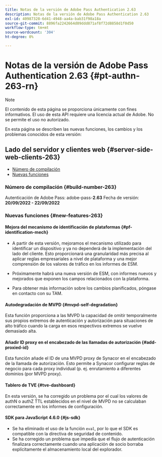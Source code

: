 ```yaml
---
title: Notas de la versión de Adobe Pass Authentication 2.63
description: Notas de la versión de Adobe Pass Authentication 2.63
exl-id: 40987328-6d41-4948-aa4a-bab31f98a18a
source-git-commit: 8896fa2242664d09ddd871af8f72d8858d1f0d50
workflow-type: tm+mt
source-wordcount: '304'
ht-degree: 0%

---
```


# Notas de la versión de Adobe Pass Authentication 2.63 {#pt-authn-263-rn}

>[!NOTE]
>
>El contenido de esta página se proporciona únicamente con fines informativos. El uso de esta API requiere una licencia actual de Adobe. No se permite el uso no autorizado.

En esta página se describen las nuevas funciones, los cambios y los problemas conocidos de esta versión:

## Lado del servidor y clientes web {#server-side-web-clients-263}

* [Número de compilación](#build-number)
* [Nuevas funciones](#new-features)

### Número de compilación {#build-number-263}

Autenticación de Adobe Pass: adobe-pass-**2.63**
Fecha de versión: **20/09/2022 - 22/09/2022**

### Nuevas funciones {#new-features-263}

#### Mejora del mecanismo de identificación de plataformas {#pf-identification-mech}

* A partir de esta versión, mejoramos el mecanismo utilizado para identificar un dispositivo y ya no dependerá de la implementación del lado del cliente. Esto proporcionará una granularidad más precisa al aplicar reglas empresariales a nivel de plataforma y una mejor comprensión de los valores de tráfico en los informes de ESM.

* Próximamente habrá una nueva versión de ESM, con informes nuevos y mejorados que exponen los campos relacionados con la plataforma.

* Para obtener más información sobre los cambios planificados, póngase en contacto con su TAM.

#### Autodegradación de MVPD {#mvpd-self-degradation}

Esta función proporciona a las MVPD la capacidad de omitir temporalmente sus propios extremos de autenticación y autorización para situaciones de alto tráfico cuando la carga en esos respectivos extremos se vuelve demasiado alta.


#### Añadir ID proxy en el encabezado de las llamadas de autorización {#add-proxied-id}

Esta función añade el ID de una MVPD proxy de Synacor en el encabezado de la llamada de autorización. Esto permite a Synacor configurar reglas de negocio para cada proxy individual (p. ej. enrutamiento a diferentes dominios (por MVPD proxy).


#### Tablero de TVE {#tve-dashboard}

En esta versión, se ha corregido un problema por el cual los valores de authN o authZ TTL establecidos en el nivel de MVPD no se calculaban correctamente en los informes de configuración.


#### SDK para JavaScript 4.6.0 {#js-sdk}

* Se ha eliminado el uso de la función `eval`, por lo que el SDK es compatible con la directiva de seguridad de contenido.
* Se ha corregido un problema que impedía que el flujo de autenticación finalizara correctamente cuando una aplicación de socio borraba explícitamente el almacenamiento local del explorador.
